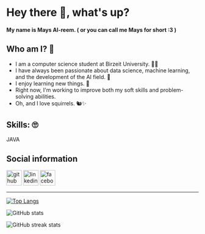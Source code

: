 # Hey there 👋, what's up?

#### My name is Mays Al-reem. ( or you can call me Mays for short :3 )


## Who am I? 🤨
- I am a computer science student at Birzeit University. 👩‍💻
- I have always been passionate about data science, machine learning, and the development of the AI field. 🤖
- I enjoy learning new things. 🌟
- Right now, I'm working to improve both my soft skills and problem-solving abilities.
- Oh, and I love squirrels. 🐿️✨


## Skills: 🙄
JAVA


## Social information
[<img src='https://cdn.jsdelivr.net/npm/simple-icons@3.0.1/icons/github.svg' alt='github' height='40'>](https://github.com/MaysHroub)  [<img src='https://cdn.jsdelivr.net/npm/simple-icons@3.0.1/icons/linkedin.svg' alt='linkedin' height='40'>](https://www.linkedin.com/in/mays-al-reem-hroub-80472426a/)  [<img src='https://cdn.jsdelivr.net/npm/simple-icons@3.0.1/icons/facebook.svg' alt='facebook' height='40'>](https://www.facebook.com/alreem.mays.4)  

---
[![Top Langs](https://github-readme-stats.vercel.app/api/top-langs/?username=MaysHroub)](https://github.com/anuraghazra/github-readme-stats)

![GitHub stats](https://github-readme-stats.vercel.app/api?username=MaysHroub&show_icons=true)  

![GitHub streak stats](https://streak-stats.demolab.com/?user=MaysHroub)  
